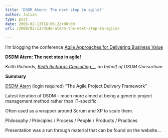 ```yaml
---
title: 'DSDM Atern: The next step in agile!'
author: Julian
type: post
date: 2008-02-13T16:06:22+00:00
url: /2008/02/13/dsdm-atern-the-next-step-in-agile/

---
```

I’m blogging the conference [Agile Approaches for Delivering Business Value][1]

**DSDM Atern: The next step in agile!**

_Keith Richards, [Keith Richards Consulting][2]__, on behalf of DSDM Consortium_

**Summary**

[DSDM Atern][3] (login required) “The Agile Project Delivery Framework”

Latest iteration of DSDM – much more aimed at being a generic project management method rather than IT-specific.

Often used as a wrapper around Scrum and XP to scale them.

Philosophy / Principles / Process / People / Products / Practices

Presentation was a run through material that can be found on the website…

 [1]: http://www.unicom.co.uk/product_detail.asp?prdid=1547
 [2]: http://www.keithrichardsconsulting.co.uk/site/home/
 [3]: http://www.dsdm.org/atern/introduction/what-is-dsdm-atern/